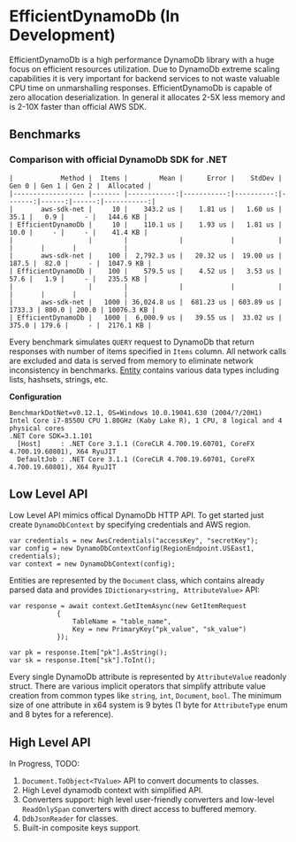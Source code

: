 # EfficientDynamoDb (In Development)
EfficientDynamoDb is a high performance DynamoDb library with a huge focus on efficient resources utilization. Due to DynamoDb extreme scaling capabilities it is very important for backend services to not waste valuable CPU time on unmarshalling responses. EfficientDynamoDb is capable of zero allocation deserialization. In general it allocates 2-5X less memory and is 2-10X faster than official AWS SDK.

## Benchmarks

### Comparison with official DynamoDb SDK for .NET

 ```
|            Method |  Items |        Mean |      Error |    StdDev |  Gen 0 | Gen 1 | Gen 2 |  Allocated |
|------------------ |------- |------------:|-----------:|----------:|-------:|------:|------:|-----------:|
|       aws-sdk-net |     10 |    343.2 us |    1.81 us |   1.60 us |   35.1 |   0.9 |     - |   144.6 KB |
| EfficientDynamoDb |     10 |    110.1 us |    1.93 us |   1.81 us |   10.0 |     - |     - |    41.4 KB |
|                   |        |             |            |           |        |       |       |            |
|       aws-sdk-net |    100 |  2,792.3 us |   20.32 us |  19.00 us |  187.5 |  82.0 |     - |  1047.9 KB |
| EfficientDynamoDb |    100 |    579.5 us |    4.52 us |   3.53 us |   57.6 |   1.9 |     - |   235.5 KB |
|                   |        |             |            |           |        |       |       |            |
|       aws-sdk-net |   1000 | 36,024.8 us |  681.23 us | 603.89 us | 1733.3 | 800.0 | 200.0 | 10076.3 KB |
| EfficientDynamoDb |   1000 |  6,000.9 us |   39.55 us |  33.02 us |  375.0 | 179.6 |     - |  2176.1 KB |
 ```
 Every benchmark simulates `QUERY` request to DynamoDb that return responses with number of items specified in `Items` column. All network calls are excluded and data is served from memory to eliminate network inconsistency in benchmarks. [Entity](https://github.com/AllocZero/EfficientDynamoDb/blob/42d6ed914ae37be0c2ef6e4cba1334c7a27cade8/src/Benchmarks/AwsDdbSdk/Entities/MixedEntity.cs) contains various data types including lists, hashsets, strings, etc.
 
 **Configuration**
```
BenchmarkDotNet=v0.12.1, OS=Windows 10.0.19041.630 (2004/?/20H1)
Intel Core i7-8550U CPU 1.80GHz (Kaby Lake R), 1 CPU, 8 logical and 4 physical cores
.NET Core SDK=3.1.101
  [Host]     : .NET Core 3.1.1 (CoreCLR 4.700.19.60701, CoreFX 4.700.19.60801), X64 RyuJIT
  DefaultJob : .NET Core 3.1.1 (CoreCLR 4.700.19.60701, CoreFX 4.700.19.60801), X64 RyuJIT
```

## Low Level API

Low Level API mimics offical DynamoDb HTTP API. To get started just create `DynamoDbContext` by specifying credentials and AWS region.

```
var credentials = new AwsCredentials("accessKey", "secretKey");
var config = new DynamoDbContextConfig(RegionEndpoint.USEast1, credentials);
var context = new DynamoDbContext(config);
```

Entities are represented by the `Document` class, which contains already parsed data and provides `IDictionary<string, AttributeValue>` API:
```
var response = await context.GetItemAsync(new GetItemRequest
            {
                TableName = "table_name",
                Key = new PrimaryKey("pk_value", "sk_value")
            });

var pk = response.Item["pk"].AsString();
var sk = response.Item["sk"].ToInt();
```

Every single DynamoDb attribute is represented by `AttributeValue` readonly struct. There are various implicit operators that simplify attribute value creation from common types like `string`, `int`, `Document`, `bool`. The minimum size of one attribute in x64 system is 9 bytes (1 byte for `AttributeType` enum and 8 bytes for a reference).

## High Level API

In Progress,  TODO:
1. `Document.ToObject<TValue>` API to convert documents to classes.
1. High Level dynamodb context with simplified API.
1. Converters support: high level user-friendly converters and low-level `ReadOnlySpan` converters with direct access to buffered memory.
1. `DdbJsonReader` for classes.
1. Built-in composite keys support.
